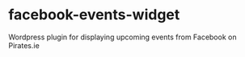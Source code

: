 facebook-events-widget
======================

Wordpress plugin for displaying upcoming events from Facebook on Pirates.ie
